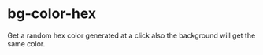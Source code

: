 # bg-color-hex
Get a random hex color generated at a click also the background will get the same color.
